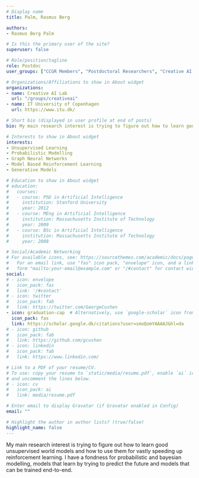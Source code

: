 ```yaml
---
# Display name
title: Palm, Rasmus Berg

authors:
- Rasmus Berg Palm

# Is this the primary user of the site?
superuser: false

# Role/position/tagline
role: Postdoc
user_groups: ["CCGR Members", "Postdoctoral Researchers", "Creative AI Lab"]

# Organizations/Affiliations to show in About widget
organizations:
- name: Creative AI Lab
  url: "/groups/creativeai"
- name: IT University of Copenhagen
  url: https://www.itu.dk/

# Short bio (displayed in user profile at end of posts)
bio: My main research interest is trying to figure out how to learn good unsupervised world models and how to use them for vastly speeding up reinforcement learning

# Interests to show in About widget
interests:
- Unsupervised Learning
- Probabilistic Modelling
- Graph Neural Networks
- Model Based Reinforcement Learning
- Generative Models

# Education to show in About widget
# education:
#   courses:
#   - course: PhD in Artificial Intelligence
#     institution: Stanford University
#     year: 2012
#   - course: MEng in Artificial Intelligence
#     institution: Massachusetts Institute of Technology
#     year: 2009
#   - course: BSc in Artificial Intelligence
#     institution: Massachusetts Institute of Technology
#     year: 2008

# Social/Academic Networking
# For available icons, see: https://sourcethemes.com/academic/docs/page-builder/#icons
#   For an email link, use "fas" icon pack, "envelope" icon, and a link in the
#   form "mailto:your-email@example.com" or "/#contact" for contact widget.
social:
# - icon: envelope
#   icon_pack: fas
#   link: '/#contact'
# - icon: twitter
#   icon_pack: fab
#   link: https://twitter.com/GeorgeCushen
- icon: graduation-cap  # Alternatively, use `google-scholar` icon from `ai` icon pack
  icon_pack: fas
  link: https://scholar.google.dk/citations?user=smoQomYAAAAJ&hl=da
# - icon: github
#   icon_pack: fab
#   link: https://github.com/gcushen
# - icon: linkedin
#   icon_pack: fab
#   link: https://www.linkedin.com/

# Link to a PDF of your resume/CV.
# To use: copy your resume to `static/media/resume.pdf`, enable `ai` icons in `params.toml`, 
# and uncomment the lines below.
# - icon: cv
#   icon_pack: ai
#   link: media/resume.pdf

# Enter email to display Gravatar (if Gravatar enabled in Config)
email: ""

# Highlight the author in author lists? (true/false)
highlight_name: false
---
```


My main research interest is trying to figure out how to learn good unsupervised world models and how to use them for vastly speeding up reinforcement learning. I have a fondness for probabilistic and bayesian modelling, models that learn by trying to predict the future and models that can be trained end-to-end.
